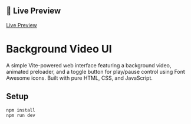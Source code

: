## 🔗 Live Preview
[Live Preview](https://mrvyde.github.io/background-video/)



# Background Video UI

A simple Vite-powered web interface featuring a background video, animated preloader, and a toggle button for play/pause control using Font Awesome icons. Built with pure HTML, CSS, and JavaScript.

## Setup
```bash
npm install
npm run dev